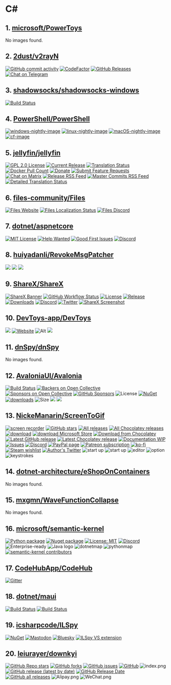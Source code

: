 <!-- 这是由脚本自动生成的文件，请勿直接修改此文件！ -->

# C#

## 1. [microsoft/PowerToys](https://github.com/microsoft/PowerToys)

No images found.

## 2. [2dust/v2rayN](https://github.com/2dust/v2rayN)

[![GitHub commit activity](https://img.shields.io/github/commit-activity/m/2dust/v2rayN)](https://github.com/2dust/v2rayN/commits/master)
[![CodeFactor](https://www.codefactor.io/repository/github/2dust/v2rayn/badge)](https://www.codefactor.io/repository/github/2dust/v2rayn)
[![GitHub Releases](https://img.shields.io/github/downloads/2dust/v2rayN/latest/total?logo=github)](https://github.com/2dust/v2rayN/releases)
[![Chat on Telegram](https://img.shields.io/badge/Chat%20on-Telegram-brightgreen.svg)](https://t.me/v2rayn)

## 3. [shadowsocks/shadowsocks-windows](https://github.com/shadowsocks/shadowsocks-windows)

[![Build Status](https://ci.appveyor.com/api/projects/status/tfw57q6eecippsl5/branch/master?svg=true)](https://ci.appveyor.com/project/celeron533/shadowsocks-windows)

## 4. [PowerShell/PowerShell](https://github.com/PowerShell/PowerShell)

[![windows-nightly-image](https://powershell.visualstudio.com/PowerShell/_apis/build/status/PowerShell-CI-Windows-daily)](https://powershell.visualstudio.com/PowerShell/_build?definitionId=32)
[![linux-nightly-image](https://powershell.visualstudio.com/PowerShell/_apis/build/status/PowerShell-CI-linux-daily?branchName=master)](https://powershell.visualstudio.com/PowerShell/_build?definitionId=23)
[![macOS-nightly-image](https://powershell.visualstudio.com/PowerShell/_apis/build/status/PowerShell-CI-macos-daily?branchName=master)](https://powershell.visualstudio.com/PowerShell/_build?definitionId=24)
[![cf-image](https://www.codefactor.io/repository/github/powershell/powershell/badge)](https://www.codefactor.io/repository/github/powershell/powershell)

## 5. [jellyfin/jellyfin](https://github.com/jellyfin/jellyfin)

[![GPL 2.0 License](https://img.shields.io/github/license/jellyfin/jellyfin.svg)](https://github.com/jellyfin/jellyfin)
[![Current Release](https://img.shields.io/github/release/jellyfin/jellyfin.svg)](https://github.com/jellyfin/jellyfin/releases)
[![Translation Status](https://translate.jellyfin.org/widgets/jellyfin/-/jellyfin-core/svg-badge.svg)](https://translate.jellyfin.org/projects/jellyfin/jellyfin-core/?utm_source=widget)
[![Docker Pull Count](https://img.shields.io/docker/pulls/jellyfin/jellyfin.svg)](https://hub.docker.com/r/jellyfin/jellyfin)
[![Donate](https://img.shields.io/opencollective/all/jellyfin.svg?label=backers)](https://opencollective.com/jellyfin)
[![Submit Feature Requests](https://img.shields.io/badge/fider-vote%20on%20features-success.svg)](https://features.jellyfin.org)
[![Chat on Matrix](https://img.shields.io/matrix/jellyfinorg:matrix.org.svg?logo=matrix)](https://matrix.to/#/#jellyfinorg:matrix.org)
[![Release RSS Feed](https://img.shields.io/badge/rss-releases-ffa500?logo=rss)](https://github.com/jellyfin/jellyfin/releases.atom)
[![Master Commits RSS Feed](https://img.shields.io/badge/rss-commits-ffa500?logo=rss)](https://github.com/jellyfin/jellyfin/commits/master.atom)
[![Detailed Translation Status](https://translate.jellyfin.org/widgets/jellyfin/-/jellyfin-web/multi-auto.svg)](https://translate.jellyfin.org/engage/jellyfin/?utm_source=widget)

## 6. [files-community/Files](https://github.com/files-community/Files)

[![Files Website](https://img.shields.io/badge/Files-Website-F9B81F)](https://files.community/)
[![Files Localization Status](https://badges.crowdin.net/files-app/localized.svg)](https://crowdin.com/project/files-app)
[![Files Discord](https://img.shields.io/discord/725513575971684472?label=Discord&#38;color=7289da)](https://discord.gg/files)

## 7. [dotnet/aspnetcore](https://github.com/dotnet/aspnetcore)

[![MIT License](https://img.shields.io/github/license/dotnet/aspnetcore?color=%230b0&#38;style=flat-square)](https://github.com/dotnet/aspnetcore/blob/main/LICENSE.txt)
[![Help Wanted](https://img.shields.io/github/issues/dotnet/aspnetcore/help%20wanted?color=%232EA043&#38;label=help%20wanted&#38;style=flat-square)](https://github.com/dotnet/aspnetcore/issues?q=is%3Aissue+is%3Aopen+label%3A%22help+wanted%22)
[![Good First Issues](https://img.shields.io/github/issues/dotnet/aspnetcore/good%20first%20issue?color=%23512BD4&#38;label=good%20first%20issue&#38;style=flat-square)](https://github.com/dotnet/aspnetcore/issues?q=is%3Aissue+is%3Aopen+label%3A%22good+first+issue%22)
[![Discord](https://img.shields.io/discord/732297728826277939?style=flat-square&#38;label=Discord&#38;logo=discord&#38;logoColor=white&#38;color=7289DA)](https://aka.ms/dotnet-discord)

## 8. [huiyadanli/RevokeMsgPatcher](https://github.com/huiyadanli/RevokeMsgPatcher)

[![](https://img.shields.io/badge/platform-windows-lightgrey.svg?style=flat-square)](https://www.microsoft.com/download/details.aspx?id=30653)
[![](https://img.shields.io/github/downloads/huiyadanli/RevokeMsgPatcher/total.svg?style=flat-square)](https://github.com/huiyadanli/RevokeMsgPatcher/releases)
[![](https://img.shields.io/appveyor/ci/huiyadanli/RevokeMsgPatcher.svg?style=flat-square)](https://ci.appveyor.com/project/huiyadanli/RevokeMsgPatcher)

## 9. [ShareX/ShareX](https://github.com/ShareX/ShareX)

[![ShareX Banner](https://getsharex.com/img/ShareX_Banner.png)](https://getsharex.com)
[![GitHub Workflow Status](https://img.shields.io/github/actions/workflow/status/ShareX/ShareX/build.yml?branch=develop&#38;label=Build&#38;cacheSeconds=3600)](https://github.com/ShareX/ShareX/actions/workflows/build.yml)
[![License](https://img.shields.io/github/license/ShareX/ShareX?label=License&#38;color=brightgreen&#38;cacheSeconds=3600)](./LICENSE.txt)
[![Release](https://img.shields.io/github/v/release/ShareX/ShareX?label=Release&#38;color=brightgreen&#38;cacheSeconds=3600)](https://github.com/ShareX/ShareX/releases/latest)
[![Downloads](https://img.shields.io/github/downloads/ShareX/ShareX/total?label=Downloads&#38;cacheSeconds=3600)](https://getsharex.com/downloads)
[![Discord](https://img.shields.io/discord/194170124859736065?label=Discord&#38;cacheSeconds=3600)](https://discord.gg/ShareX)
[![Twitter](https://img.shields.io/twitter/follow/ShareX?cacheSeconds=3600)](https://twitter.com/intent/follow?screen_name=ShareX)
[![ShareX Screenshot](https://getsharex.com/img/ShareX_Screenshot.png)](https://getsharex.com)

## 10. [DevToys-app/DevToys](https://github.com/DevToys-app/DevToys)

[![](https://badges.crowdin.net/devtoys/localized.svg)](https://crowdin.com/project/devtoys)
[![Website](https://img.shields.io/badge/Website-devtoys.app-blue)](https://devtoys.app)
![Alt](https://repobeats.axiom.co/api/embed/324efe7f02eac0ea57d264c986651a346e86caf9.svg)
[![](https://contrib.rocks/image?repo=DevToys-app/DevToys)](https://github.com/DevToys-app/DevToys/graphs/contributors)

## 11. [dnSpy/dnSpy](https://github.com/dnSpy/dnSpy)

No images found.

## 12. [AvaloniaUI/Avalonia](https://github.com/AvaloniaUI/Avalonia)

[![Build Status](https://dev.azure.com/AvaloniaUI/AvaloniaUI/_apis/build/status/AvaloniaUI.Avalonia)](https://dev.azure.com/AvaloniaUI/AvaloniaUI/_build/latest?definitionId=4)
[![Backers on Open Collective](https://img.shields.io/opencollective/backers/Avalonia?logo=opencollective)](#backers)
[![Sponsors on Open Collective](https://img.shields.io/opencollective/sponsors/Avalonia?logo=opencollective)](#sponsors)
[![GitHub Sponsors](https://img.shields.io/github/sponsors/AvaloniaUI?logo=github)](https://github.com/sponsors/AvaloniaUI)
![License](https://img.shields.io/github/license/avaloniaui/avalonia.svg)
[![NuGet](https://img.shields.io/nuget/v/Avalonia.svg)](https://www.nuget.org/packages/Avalonia)
[![downloads](https://img.shields.io/nuget/dt/avalonia)](https://www.nuget.org/packages/Avalonia)
![Size](https://img.shields.io/github/repo-size/avaloniaui/avalonia.svg)
[![](https://opencollective.com/Avalonia/contributors.svg?width=890&#38;button=false)](https://github.com/AvaloniaUI/Avalonia/graphs/contributors)
[![](https://opencollective.com/Avalonia/backers.svg?width=890)](https://opencollective.com/Avalonia#backers)

## 13. [NickeManarin/ScreenToGif](https://github.com/NickeManarin/ScreenToGif)

[![screen recorder](https://www.screentogif.com/logos/ms-icon-144x144.png)](https://github.com/NickeManarin/ScreenToGif)
[![GitHub stars](https://img.shields.io/github/stars/NickeManarin/ScreenToGif.svg)](https://github.com/NickeManarin/ScreenToGif/stargazers)
[![All releases](https://img.shields.io/github/downloads/NickeManarin/ScreenToGif/total.svg)](https://github.com/NickeManarin/ScreenToGif/releases)
[![All Chocolatey releases](https://img.shields.io/chocolatey/dt/screentogif.svg)](https://chocolatey.org/packages/screentogif)
[![download](https://www.screentogif.com/wiki/download-now.png)](https://github.com/NickeManarin/ScreenToGif/releases)
[![download Microsoft Store](https://www.screentogif.com/wiki/download-store.png)](https://www.microsoft.com/en-us/p/screentogif/9n3sqk8pds8g)
[![Download from Chocolatey](https://www.screentogif.com/wiki/download-chocolatey.png)](https://chocolatey.org/packages/screentogif)
[![Latest GitHub release](https://img.shields.io/github/release/nickemanarin/screentogif.svg)](https://github.com/NickeManarin/ScreenToGif/releases/latest)
[![Latest Chocolatey release](https://img.shields.io/chocolatey/v/screentogif.svg)](https://chocolatey.org/packages/screentogif)
[![Documentation WIP](https://img.shields.io/badge/Docs-WIP-red.svg)](https://github.com/NickeManarin/ScreenToGif/wiki/Help)
[![Issues](https://img.shields.io/github/issues/NickeManarin/ScreenToGif.svg)](https://github.com/NickeManarin/ScreenToGif/issues)
[![Discord](https://img.shields.io/discord/318260719680356352.svg)](https://discord.gg/XgEqDHX)
[![PayPal page](https://img.shields.io/badge/donate-Paypal-fd8200.svg)](https://www.paypal.com/cgi-bin/webscr?cmd=_donations&#38;business=JCY2BGLULSWVJ&#38;lc=US&#38;item_name=ScreenToGif&#38;item_number=screentogif&#38;currency_code=USD&#38;bn=PP%2dDonationsBF%3abtn_donateCC_LG%2egif%3aNonHosted)
[![Patreon subscription](https://img.shields.io/badge/subscribe-Patreon-orange.svg)](https://www.patreon.com/nicke)
[![ko-fi](https://www.ko-fi.com/img/githubbutton_sm.svg)](https://ko-fi.com/B0B7Y5Z9)
[![Steam wishlist](https://img.shields.io/badge/donate-Steam-171a21.svg)](http://steamcommunity.com/id/nickesm/wishlist)
[![Author&#39;s Twitter](https://img.shields.io/badge/Twitter-%40NickeManarin-blue.svg)](https://twitter.com/NickeManarin)
![start up](https://www.screentogif.com/media/Recorder.png)
![start up](https://www.screentogif.com/media/Startup.png)
![editor](https://www.screentogif.com/media/Editor.gif)
![option](https://www.screentogif.com/media/Options.gif)
![keystrokes](https://www.screentogif.com/media/Keys.gif)

## 14. [dotnet-architecture/eShopOnContainers](https://github.com/dotnet-architecture/eShopOnContainers)

No images found.

## 15. [mxgmn/WaveFunctionCollapse](https://github.com/mxgmn/WaveFunctionCollapse)

No images found.

## 16. [microsoft/semantic-kernel](https://github.com/microsoft/semantic-kernel)

[![Python package](https://img.shields.io/pypi/v/semantic-kernel)](https://pypi.org/project/semantic-kernel/)
[![Nuget package](https://img.shields.io/nuget/vpre/Microsoft.SemanticKernel)](https://www.nuget.org/packages/Microsoft.SemanticKernel/)
[![License: MIT](https://img.shields.io/github/license/microsoft/semantic-kernel)](https://github.com/microsoft/semantic-kernel/blob/main/LICENSE)
[![Discord](https://img.shields.io/discord/1063152441819942922?label=Discord&#38;logo=discord&#38;logoColor=white&#38;color=d82679)](https://aka.ms/SKDiscord)
![Enterprise-ready](https://learn.microsoft.com/en-us/semantic-kernel/media/enterprise-ready.png)
![Java logo](https://upload.wikimedia.org/wikipedia/en/3/30/Java_programming_language_logo.svg)
![dotnetmap](https://learn.microsoft.com/en-us/semantic-kernel/media/dotnetmap.png)
![pythonmap](https://learn.microsoft.com/en-us/semantic-kernel/media/pythonmap.png)
[![semantic-kernel contributors](https://contrib.rocks/image?repo=microsoft/semantic-kernel)](https://github.com/microsoft/semantic-kernel/graphs/contributors)

## 17. [CodeHubApp/CodeHub](https://github.com/CodeHubApp/CodeHub)

[![Gitter](https://badges.gitter.im/thedillonb/CodeHub.svg)](https://gitter.im/thedillonb/CodeHub?utm_source=badge&#38;utm_medium=badge&#38;utm_campaign=pr-badge)

## 18. [dotnet/maui](https://github.com/dotnet/maui)

[![Build Status](https://dev.azure.com/xamarin/public/_apis/build/status/MAUI-public?repoName=dotnet%2Fmaui&#38;branchName=main&#38;label=Public)](https://dev.azure.com/xamarin/public/_build/latest?definitionId=57&#38;repoName=dotnet%2Fmaui&#38;branchName=main)
[![Build Status](https://devdiv.visualstudio.com/DevDiv/_apis/build/status/MAUI?repoName=dotnet%2Fmaui&#38;branchName=main&#38;label=Private)](https://devdiv.visualstudio.com/DevDiv/_build/latest?definitionId=13330&#38;repoName=dotnet%2Fmaui&#38;branchName=main)

## 19. [icsharpcode/ILSpy](https://github.com/icsharpcode/ILSpy)

[![NuGet](https://img.shields.io/nuget/v/ICSharpCode.Decompiler.svg)](https://nuget.org/packages/ICSharpCode.Decompiler)
[![Mastodon](https://img.shields.io/badge/dynamic/json?label=Mastodon&#38;query=totalItems&#38;url=https%3A%2F%2Fhachyderm.io%2Fusers%2Filspy%2Ffollowers.json&#38;logo=mastodon&#38;style=flat-square)](https://hachyderm.io/@ilspy)
[![Bluesky](https://img.shields.io/badge/Bluesky-0285FF?logo=bluesky&#38;logoColor=fff)](https://bsky.app/profile/ilspy.bsky.social)
[![ILSpy VS extension](https://img.shields.io/badge/VS%20Extension-ILSpy-blue.svg)](https://visualstudiogallery.msdn.microsoft.com/8ef1d688-f80c-4380-8004-2ec7f814e7de)

## 20. [leiurayer/downkyi](https://github.com/leiurayer/downkyi)

[![GitHub Repo stars](https://img.shields.io/github/stars/leiurayer/downkyi)](https://github.com/leiurayer/downkyi/stargazers)
[![GitHub forks](https://img.shields.io/github/forks/leiurayer/downkyi)](https://github.com/leiurayer/downkyi/network)
[![GitHub issues](https://img.shields.io/github/issues/leiurayer/downkyi)](https://github.com/leiurayer/downkyi/issues)
[![GitHub](https://img.shields.io/github/license/leiurayer/downkyi)](https://github.com/leiurayer/downkyi/blob/main/LICENSE)
![index.png](https://s2.loli.net/2022/06/04/dOsqtfBXceRgrj2.png)
[![GitHub release (latest by date)](https://img.shields.io/github/v/release/leiurayer/downkyi)](https://github.com/leiurayer/downkyi/releases/latest)
[![GitHub Release Date](https://img.shields.io/github/release-date/leiurayer/downkyi)](https://github.com/leiurayer/downkyi/releases/latest)
[![GitHub all releases](https://img.shields.io/github/downloads/leiurayer/downkyi/total)](https://github.com/leiurayer/downkyi/releases)
![Alipay.png](https://s2.loli.net/2022/06/04/6LpfinSa5FoZmNB.png)
![WeChat.png](https://s2.loli.net/2022/06/04/2yotOSvwmahPdXU.png)

